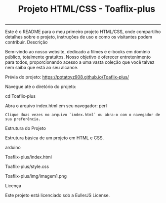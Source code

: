 <div id="user-content-toc">
  <ul align="center">
    <summary><h1 style="display: inline-block">Projeto HTML/CSS - Toaflix-plus</h1></summary>
</div>
      
---

Este é o README para o meu primeiro projeto HTML/CSS, onde compartilho detalhes sobre o projeto, instruções de uso e como os visitantes podem contribuir.
Descrição

Bem-vindo ao nosso website, dedicado a filmes e e-books em domínio público, totalmente gratuitos. Nosso objetivo é oferecer entretenimento para todos, proporcionando acesso a uma vasta coleção que você talvez nem saiba que está ao seu alcance.

Prévia do projeto: https://potatoyz908.github.io/Toaflix-plus/


Navegue até o diretório do projeto:

cd Toaflix-plus

Abra o arquivo index.html em seu navegador:
perl

    Clique duas vezes no arquivo `index.html` ou abra-o com o navegador de sua preferência.
Estrutura do Projeto

Estrutura básica de um projeto em HTML e CSS.

arduino

Toaflix-plus/index.html

Toaflix-plus/style.css

Toaflix-plus/img/imagem1.png


Licença

Este projeto está licenciado sob a EullerJS License.

